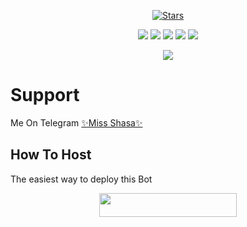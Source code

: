 <p align="center">
    <a href="https://github.com/Dushsmanxroni/ShasaBot/stargazers"><img src="https://img.shields.io/github/stars/Dushsmanxroni/ShasaBot?label=Stars&style=flat-square&logo=github&color=F10070" alt="Stars" /></a>
</p>
<p align="center">
    <a href="https://github.com/MdNoor786/ShasaBot"> <img src="https://img.shields.io/github/repo-size/MdNoor786/ShasaBot-1?color=orange&logo=github&logoColor=green&style=for-the-badge" /></a>
    <a href="https://github.com/MdNoor786/ShasaBot/commits/prince"> <img src="https://img.shields.io/github/last-commit/MdNoor786/ShasaBot?color=blue&logo=github&logoColor=green&style=for-the-badge" /></a>
    <a href="https://github.com/MdNoor786/ShasaBot/issues"> <img src="https://img.shields.io/github/issues/MdNoor786/ShasaBot?color=blueviolet&logo=github&logoColor=green&style=for-the-badge" /></a>
    <a href="https://github.com/MdNoor786/ShasaBot/network/members"> <img src="https://img.shields.io/github/forks/MdNoor786/ShasaBot?color=red&logo=github&logoColor=green&style=for-the-badge" /></a>  
    <a href="https://pypi.org/project/Telethon/"> <img src="https://img.shields.io/pypi/v/telethon?color=yellow&label=telethon&logo=python&logoColor=green&style=for-the-badge" /></a>
</p>

<p align="center">
  <img src="https://telegra.ph/file/977804a3688cded6ba673.jpg">
</p>

# Support
Me On Telegram [✨Miss Shasa✨](http://t.me/LionXsupport)

## How To Host
The easiest way to deploy this Bot
<p align="center"><a href="https://heroku.com/deploy?template=https://github.com/MdNoor786/ShasaBot-1"> <img src="https://img.shields.io/badge/Deploy%20To%20Heroku-black?style=for-the-badge&logo=heroku" width="220" height="38.45"/></a></p>
 
